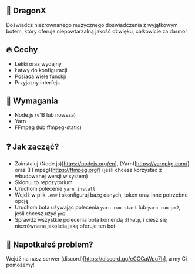 ## 🤖 DragonX
Doświadcz niezrównanego muzycznego doświadczenia z wyjątkowym botem, który oferuje niepowtarzalną jakość dźwięku, całkowicie za darmo!

## 🔥 Cechy
- Lekki oraz wydajny
- Łatwy do konfiguracji
- Posiada wiele funckji
- Przyjazny interfejs

## 🔧 Wymagania
- Node.js (v18 lub nowsza)
- Yarn
- FFmpeg (lub ffmpeg-static)

## ❓ Jak zacząć?
- Zainstaluj (Node.js)[https://nodejs.org/en], (Yarn)[https://yarnpkg.com/] oraz (FFmpeg)[https://ffmpeg.org/] (jeśli chcesz korzystać z wbudowanej wersji w system)
- Sklonuj to repozytorium
- Uruchom polecenie ``yarn install``
- Wejdź w plik ``.env`` i skonfiguruj bazę danych, token oraz inne potrzebne opcję
- Uruchom bota używając polecenia ``yarn run start`` lub ``yarn run pm2``, jeśli chcesz użyć ``pm2``
- Sprawdź wszystkie polecenia bota komendą ``d!help``, i ciesz się niezrównaną jakością jaką oferuje ten bot

## 🛟 Napotkałeś problem?
Wejdź na nasz serwer (discord)[https://discord.gg/eCCCaWpu7h], a my Ci pomożemy!
